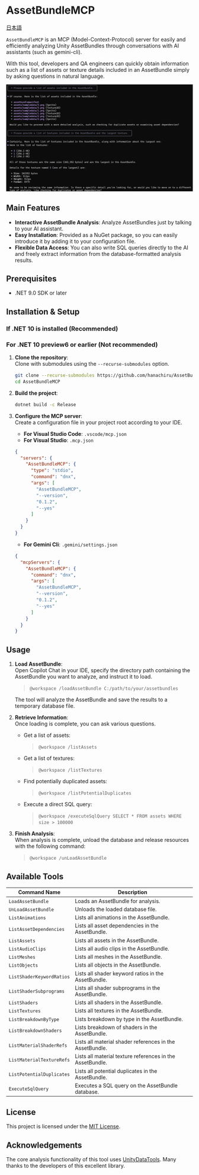 # AssetBundleMCP

[日本語](README_JA.md)

`AssetBundleMCP` is an MCP (Model-Context-Protocol) server for easily and efficiently analyzing Unity AssetBundles through conversations with AI assistants (such as gemini-cli).

With this tool, developers and QA engineers can quickly obtain information such as a list of assets or texture details included in an AssetBundle simply by asking questions in natural language.

![Screenshot](docs/sample_english.png)

## Main Features

- **Interactive AssetBundle Analysis**: Analyze AssetBundles just by talking to your AI assistant.
- **Easy Installation**: Provided as a NuGet package, so you can easily introduce it by adding it to your configuration file.
- **Flexible Data Access**: You can also write SQL queries directly to the AI and freely extract information from the database-formatted analysis results.

## Prerequisites

- .NET 9.0 SDK or later

## Installation & Setup

### If .NET 10 is installed (Recommended)

### For .NET 10 preview6 or earlier (Not recommended)

1.  **Clone the repository**:  
    Clone with submodules using the `--recurse-submodules` option.
    ```bash
    git clone --recurse-submodules https://github.com/hanachiru/AssetBundleMCP.git
    cd AssetBundleMCP
    ```

2.  **Build the project**:
    ```bash
    dotnet build -c Release
    ```

3.  **Configure the MCP server**:  
    Create a configuration file in your project root according to your IDE.

    - **For Visual Studio Code**: `.vscode/mcp.json`
    - **For Visual Studio**: `.mcp.json`

    ```json
    {
      "servers": {
        "AssetBundleMCP": {
          "type": "stdio",
          "command": "dnx",
          "args": [
            "AssetBundleMCP",
            "--version",
            "0.1.2",
            "--yes"
          ]
        }
      }
    }
    ```

    - **For Gemini Cli**: `.gemini/settings.json`

    ```json
    {
      "mcpServers": {
        "AssetBundleMCP": {
          "command": "dnx",
          "args": [
            "AssetBundleMCP",
            "--version",
            "0.1.2",
            "--yes"
          ]
        }
      }
    }
    ```

## Usage

1.  **Load AssetBundle**:  
    Open Copilot Chat in your IDE, specify the directory path containing the AssetBundle you want to analyze, and instruct it to load.
    > `@workspace /loadAssetBundle C:/path/to/your/assetbundles`

    The tool will analyze the AssetBundle and save the results to a temporary database file.

2.  **Retrieve Information**:  
    Once loading is complete, you can ask various questions.
    - Get a list of assets:  
      > `@workspace /listAssets`
    - Get a list of textures:  
      > `@workspace /listTextures`
    - Find potentially duplicated assets:  
      > `@workspace /listPotentialDuplicates`
    - Execute a direct SQL query:  
      > `@workspace /executeSqlQuery SELECT * FROM assets WHERE size > 100000`

3.  **Finish Analysis**:  
    When analysis is complete, unload the database and release resources with the following command:
    > `@workspace /unLoadAssetBundle`

## Available Tools

| Command Name | Description |
| --- | --- |
| `LoadAssetBundle` | Loads an AssetBundle for analysis. |
| `UnLoadAssetBundle` | Unloads the loaded database file. |
| `ListAnimations` | Lists all animations in the AssetBundle. |
| `ListAssetDependencies` | Lists all asset dependencies in the AssetBundle. |
| `ListAssets` | Lists all assets in the AssetBundle. |
| `ListAudioClips` | Lists all audio clips in the AssetBundle. |
| `ListMeshes` | Lists all meshes in the AssetBundle. |
| `ListObjects` | Lists all objects in the AssetBundle. |
| `ListShaderKeywordRatios` | Lists all shader keyword ratios in the AssetBundle. |
| `ListShaderSubprograms` | Lists all shader subprograms in the AssetBundle. |
| `ListShaders` | Lists all shaders in the AssetBundle. |
| `ListTextures` | Lists all textures in the AssetBundle. |
| `ListBreakdownByType` | Lists breakdown by type in the AssetBundle. |
| `ListBreakdownShaders` | Lists breakdown of shaders in the AssetBundle. |
| `ListMaterialShaderRefs` | Lists all material shader references in the AssetBundle. |
| `ListMaterialTextureRefs` | Lists all material texture references in the AssetBundle. |
| `ListPotentialDuplicates` | Lists all potential duplicates in the AssetBundle. |
| `ExecuteSqlQuery` | Executes a SQL query on the AssetBundle database. |

## License

This project is licensed under the [MIT License](LICENSE).

## Acknowledgements

The core analysis functionality of this tool uses [UnityDataTools](https://github.com/AssetTools/UnityDataTools). Many thanks to the developers of this excellent library.
